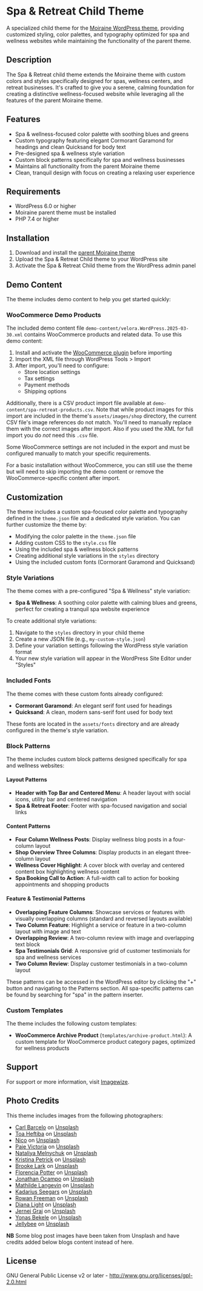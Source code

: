 # Spa & Retreat Child Theme

A specialized child theme for the [Moiraine WordPress theme](https://github.com/imagewize/moiraine), providing customized styling, color palettes, and typography optimized for spa and wellness websites while maintaining the functionality of the parent theme.

## Description

The Spa & Retreat child theme extends the Moiraine theme with custom colors and styles specifically designed for spas, wellness centers, and retreat businesses. It's crafted to give you a serene, calming foundation for creating a distinctive wellness-focused website while leveraging all the features of the parent Moiraine theme.

## Features

- Spa & wellness-focused color palette with soothing blues and greens
- Custom typography featuring elegant Cormorant Garamond for headings and clean Quicksand for body text
- Pre-designed spa & wellness style variation
- Custom block patterns specifically for spa and wellness businesses
- Maintains all functionality from the parent Moiraine theme
- Clean, tranquil design with focus on creating a relaxing user experience

## Requirements

- WordPress 6.0 or higher
- Moiraine parent theme must be installed
- PHP 7.4 or higher

## Installation

1. Download and install the [parent Moiraine theme](https://github.com/imagewize/moiraine)
2. Upload the Spa & Retreat Child theme to your WordPress site
3. Activate the Spa & Retreat Child theme from the WordPress admin panel

## Demo Content

The theme includes demo content to help you get started quickly:

### WooCommerce Demo Products

The included demo content file `demo-content/velora.WordPress.2025-03-30.xml` contains WooCommerce products and related data. To use this demo content:

1. Install and activate the [WooCommerce plugin](https://wordpress.org/plugins/woocommerce/) before importing
2. Import the XML file through WordPress Tools > Import
3. After import, you'll need to configure:
   - Store location settings
   - Tax settings
   - Payment methods
   - Shipping options

Additionally, there is a CSV product import file available at `demo-content/spa-retreat-products.csv`. Note that while product images for this import are included in the theme's `assets/images/shop` directory, the current CSV file's image references do not match. You'll need to manually replace them with the correct images after import. Also if you used the XML for full import you do _not_ need this `.csv` file.

Some WooCommerce settings are not included in the export and must be configured manually to match your specific requirements.

For a basic installation without WooCommerce, you can still use the theme but will need to skip importing the demo content or remove the WooCommerce-specific content after import.

## Customization

The theme includes a custom spa-focused color palette and typography defined in the `theme.json` file and a dedicated style variation. You can further customize the theme by:

- Modifying the color palette in the `theme.json` file
- Adding custom CSS to the `style.css` file
- Using the included spa & wellness block patterns
- Creating additional style variations in the `styles` directory
- Using the included custom fonts (Cormorant Garamond and Quicksand)

### Style Variations

The theme comes with a pre-configured "Spa & Wellness" style variation:

- **Spa & Wellness**: A soothing color palette with calming blues and greens, perfect for creating a tranquil spa website experience

To create additional style variations:

1. Navigate to the `styles` directory in your child theme
2. Create a new JSON file (e.g., `my-custom-style.json`)
3. Define your variation settings following the WordPress style variation format
4. Your new style variation will appear in the WordPress Site Editor under "Styles"

### Included Fonts

The theme comes with these custom fonts already configured:

- **Cormorant Garamond**: An elegant serif font used for headings
- **Quicksand**: A clean, modern sans-serif font used for body text

These fonts are located in the `assets/fonts` directory and are already configured in the theme's style variation.

### Block Patterns

The theme includes custom block patterns designed specifically for spa and wellness websites:

#### Layout Patterns
- **Header with Top Bar and Centered Menu**: A header layout with social icons, utility bar and centered navigation
- **Spa & Retreat Footer**: Footer with spa-focused navigation and social links

#### Content Patterns
- **Four Column Wellness Posts**: Display wellness blog posts in a four-column layout
- **Shop Overview Three Columns**: Display products in an elegant three-column layout
- **Wellness Cover Highlight**: A cover block with overlay and centered content box highlighting wellness content
- **Spa Booking Call to Action**: A full-width call to action for booking appointments and shopping products

#### Feature & Testimonial Patterns
- **Overlapping Feature Columns**: Showcase services or features with visually overlapping columns (standard and reversed layouts available)
- **Two Column Feature**: Highlight a service or feature in a two-column layout with image and text
- **Overlapping Review**: A two-column review with image and overlapping text block
- **Spa Testimonials Grid**: A responsive grid of customer testimonials for spa and wellness services
- **Two Column Review**: Display customer testimonials in a two-column layout

These patterns can be accessed in the WordPress editor by clicking the "+" button and navigating to the Patterns section. All spa-specific patterns can be found by searching for "spa" in the pattern inserter.

### Custom Templates

The theme includes the following custom templates:

- **WooCommerce Archive Product** (`templates/archive-product.html`): A custom template for WooCommerce product category pages, optimized for wellness products

## Support

For support or more information, visit [Imagewize](https://imagewize.com).

## Photo Credits

This theme includes images from the following photographers:

- [Carl Barcelo](https://unsplash.com/@barcelocarl?utm_content=creditCopyText&utm_medium=referral&utm_source=unsplash) on [Unsplash](https://unsplash.com/photos/woman-doing-yoga-nqUHQkuVj3c?utm_content=creditCopyText&utm_medium=referral&utm_source=unsplash)
- [Toa Heftiba](https://unsplash.com/@heftiba?utm_content=creditCopyText&utm_medium=referral&utm_source=unsplash) on [Unsplash](https://unsplash.com/photos/man-massaging-womans-body-a9pFSC8dTlo?utm_content=creditCopyText&utm_medium=referral&utm_source=unsplash)
- [Nico](https://unsplash.com/@nicobaby?utm_content=creditCopyText&utm_medium=referral&utm_source=unsplash) on [Unsplash](https://unsplash.com/photos/gardener-votive-candle-on-table-8IK1OrkMzMQ?utm_content=creditCopyText&utm_medium=referral&utm_source=unsplash)
- [Paje Victoria](https://unsplash.com/@pajevictoria?utm_content=creditCopyText&utm_medium=referral&utm_source=unsplash) on [Unsplash](https://unsplash.com/photos/woman-in-hot-tub-ohhEOp05h4g?utm_content=creditCopyText&utm_medium=referral&utm_source=unsplash)
- [Nataliya Melnychuk](https://unsplash.com/@natinati?utm_content=creditCopyText&utm_medium=referral&utm_source=unsplash) on [Unsplash](https://unsplash.com/photos/person-holding-blue-plastic-container-I-6Ap7JXHq8?utm_content=creditCopyText&utm_medium=referral&utm_source=unsplash)
- [Kristina Petrick](https://unsplash.com/@dayinmydreams?utm_content=creditCopyText&utm_medium=referral&utm_source=unsplash) on [Unsplash](https://unsplash.com/photos/woman-lying-on-bed-with-white-siberian-husky-TYXCnTHDqHk?utm_content=creditCopyText&utm_medium=referral&utm_source=unsplash)
- [Brooke Lark](https://unsplash.com/@brookelark?utm_content=creditCopyText&utm_medium=referral&utm_source=unsplash) on [Unsplash](https://unsplash.com/photos/black-and-red-cherries-on-white-bowl-nTZOILVZuOg?utm_content=creditCopyText&utm_medium=referral&utm_source=unsplash)
- [Florencia Potter](https://unsplash.com/@florenciapotter?utm_content=creditCopyText&utm_medium=referral&utm_source=unsplash) on [Unsplash](https://unsplash.com/photos/white-salt-on-glass-jar-UH1ewTC9HTk?utm_content=creditCopyText&utm_medium=referral&utm_source=unsplash)
- [Jonathan Ocampo](https://unsplash.com/@johnophoto?utm_content=creditCopyText&utm_medium=referral&utm_source=unsplash) on [Unsplash](https://unsplash.com/photos/oil-dispenser-bottle-iCgfwfqgdzo?utm_content=creditCopyText&utm_medium=referral&utm_source=unsplash)
- [Mathilde Langevin](https://unsplash.com/@mathildelangevin?utm_content=creditCopyText&utm_medium=referral&utm_source=unsplash) on [Unsplash](https://unsplash.com/photos/person-holding-black-glass-bottle-FDRaYqiTY1k?utm_content=creditCopyText&utm_medium=referral&utm_source=unsplash)
- [Kadarius Seegars](https://unsplash.com/@kseegars?utm_content=creditCopyText&utm_medium=referral&utm_source=unsplash) on [Unsplash](https://unsplash.com/photos/clear-glass-bottle-on-white-wooden-round-table-Mxy5gokl8mE?utm_content=creditCopyText&utm_medium=referral&utm_source=unsplash)
- [Rowan Freeman](https://unsplash.com/@rowanfreeman?utm_content=creditCopyText&utm_medium=referral&utm_source=unsplash) on [Unsplash](https://unsplash.com/photos/brown-glass-bottle-showing-back-content-4u9LSRrZusc?utm_content=creditCopyText&utm_medium=referral&utm_source=unsplash)
- [Diana Light](https://unsplash.com/@dreamcatchlight?utm_content=creditCopyText&utm_medium=referral&utm_source=unsplash) on [Unsplash](https://unsplash.com/photos/white-and-brown-wooden-rolling-pin-pBBxMUCgwuU?utm_content=creditCopyText&utm_medium=referral&utm_source=unsplash)
- [Jernej Graj](https://unsplash.com/@jernejgraj?utm_content=creditCopyText&utm_medium=referral&utm_source=unsplash) on [Unsplash](https://unsplash.com/photos/floating-woman-on-body-of-water-rlNibgIqi4o?utm_content=creditCopyText&utm_medium=referral&utm_source=unsplash)
- [Yonas Bekele](https://unsplash.com/@ybekele?utm_content=creditCopyText&utm_medium=referral&utm_source=unsplash) on [Unsplash](https://unsplash.com/photos/woman-in-blue-denim-jacket-standing-on-sidewalk-during-daytime-B4NW2Fk3Bkk?utm_content=creditCopyText&utm_medium=referral&utm_source=unsplash)
- [Jellybee](https://unsplash.com/@jellybee?utm_content=creditCopyText&utm_medium=referral&utm_source=unsplash) on [Unsplash](https://unsplash.com/photos/kirkland-vitamin-c-1000-mg-dTCSkD-oLNE?utm_content=creditCopyText&utm_medium=referral&utm_source=unsplash)

**NB** Some blog post images have been taken from Unsplash and have credits added below blogs content instead of here.

## License

GNU General Public License v2 or later - http://www.gnu.org/licenses/gpl-2.0.html